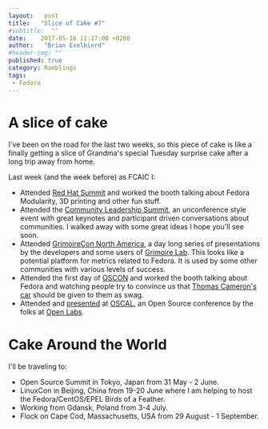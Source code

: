 ```yaml
---
layout:   post
title:   "Slice of Cake #7"
#subtitle:  ""
date:    2017-05-16 11:17:00 +0200
author:   "Brian Exelbierd"
#header-img: ""
published: true
category: Ramblings
tags:
 - Fedora
---
```


# A slice of cake

I've been on the road for the last two weeks, so this piece of cake is like a finally getting a slice of Grandma's special Tuesday surprise cake after a long trip away from home.

Last week (and the week before) as FCAIC I:

- Attended [Red Hat Summit](https://www.redhat.com/en/summit/2017) and worked the booth talking about Fedora Modularity, 3D printing and other fun stuff.
- Attended the [Community Leadership Summit](http://www.communityleadershipsummit.com/), an unconference style event with great keynotes and participant driven conversations about communities.  I walked away with some great ideas I hope you'll see soon.
- Attended [GrimoireCon North America](http://grimoirelab.github.io/con/), a day long series of presentations by the developers and some users of [Grimoire Lab](http://grimoirelab.github.io/).  This looks like a potential platform for metrics related to Fedora.  It is used by some other communities with various levels of success.
- Attended the first day of [OSCON](https://conferences.oreilly.com/oscon/oscon-tx) and worked the booth talking about Fedora and watching people try to convince us that [Thomas Cameron's car](https://twitter.com/bexelbie/status/862023857393283072) should be given to them as swag.
- Attended and [presented](https://github.com/bexelbie/bexelbie-talks-demos/tree/master/OSCAL.2017.Dont.Write.It.All) at [OSCAL](https://oscal.openlabs.cc/), an Open Source conference by the folks at [Open Labs](https://openlabs.cc/en/).

# Cake Around the World

I'll be traveling to:

- Open Source Summit in Tokyo, Japan from 31 May - 2 June.
- LinuxCon in Beijing, China from 19-20 June where I am helping to host the Fedora/CentOS/EPEL Birds of a Feather.
- Working from Gdansk, Poland from 3-4 July.
- Flock on Cape Cod, Massachusetts, USA from 29 August - 1 September.
